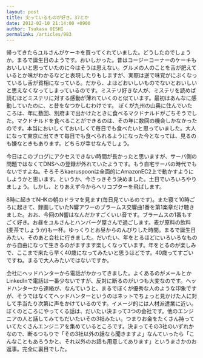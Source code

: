 ```yaml
---
layout: post
title: 尖っているものが好き。37とか
date: 2012-02-10 21:14:00 +0900
author: Tsukasa OISHI
permalink: /articles/983
---
```


帰ってきたらユルさんがケーキを買ってくれていました。どうしたのでしょうか。まるで誕生日のようです。おいしかった。昔はコージーコーナーのケーキもおいしいと思っていたのに今はそうは思えない。グルメの人のことを舌が肥えているとか味がわかるなどと表現したりもしますが、実際は逆で味覚がにぶくなっているし舌が貧相になっている。だから、よほどおいしいものでないとおいしいと思えなくなってしまっているのです。ミステリ好きな人が、ミステリを読めば読むほどミステリに対する感動が薄れていくのと似ています。最初はあんなに感動していたのに、と昔をなつかしむわけです。
ぼくが九州の山奥に住んでいたころは、年に数回、別府まで出かけたときに食べるマクドナルドがごちそうでした。マクドナルドを食べることができるのは、その年に数回の機会しかなかったのです。本当においしくておいしくて毎日でも食べたいと思っていました。大人になって東京に出てきて毎日でも食べられるようになった今となっては、見るのも嫌なときもあります。どちらが幸せなんでしょう。

今日はこのブログにアクセスできない時間が長かったと思いますが、サーバ側の問題ではなくてDNSへの登録が外れていたようです。もう自宅サーバの時代でもないですよね。そろそろkaeruspoonは全面的にAmazonEC2上で動かすようにしようかと思います。というか、今さっきそう決めました。土日でいろいろやりましょう。しかし、とりあえず今からヘリコプターを飛ばします。

8時に起きてNHKの朝のドラマを見ます(毎日見ているのです)。また寝て10時ごろに起きて、録画していたN響アワーのブラームス交響曲1番を第1楽章だけ聴きました。おお、今回のN響はなんだかすごくいい音です。ブラームスの1番もすごく好き。お昼をユルさんとハンバーグ屋さんで過ごします。麦が原料の飲料(麦茶でしょうか)も一杯。ゆっくりとお昼からのんびりした時間。まるで誕生日みたい。そのあと会社に行きました。だいたい、年をとるほどにいろいろなものから自由になって生きるのがますます楽しくなっています。年をとるのが楽しみで、ここまで来たら早く40歳になってみたいと思うほどです。40歳ってすごいですね。まるで大人みたいではないですか。

会社にヘッドハンターから電話がかかってきました。よくあるのがメールとかLinkedInで電話は一番少ないですが、反対に断るのがいつも大変なのです。ヘッドハンターから連絡が、なんていうと、まるでぼくが優秀な人のような印象ですが、そうではなくてヘッドハンターというのはネットでちょっと見かけた人に対して手当たり次第に声をかけているのです。イメージ的には人材派遣業に近い。ぼくのところにやってくる話は、だいたい決まって3つの会社です。他のエンジニアの人と話してみてもだいたいその3社みたい。つまりお金をたくさん持っていてたくさんエンジニアを集めているところです。決まってその3社のいずれかなので、断るつもりで「その3社以外の話なら聞きますよ」なんていったら「こんなこともあろうかと、それ以外のお話も用意してあります」というまさかのお返事。完全に裏目でした。

